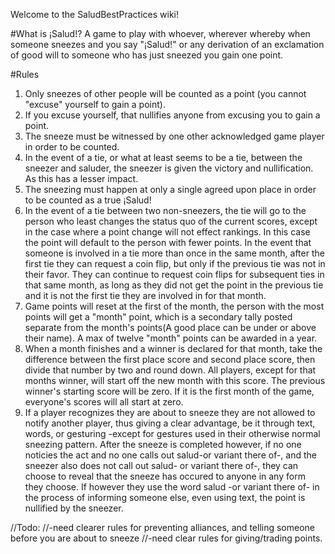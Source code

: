 Welcome to the SaludBestPractices wiki!

#What is ¡Salud!?
A game to play with whoever, wherever whereby when someone sneezes and you say "¡Salud!" or any derivation of an exclamation of good will to someone who has just sneezed you gain one point.

#Rules
1. Only sneezes of other people will be counted as a point (you cannot "excuse" yourself to gain a point).
2. If you excuse yourself, that nullifies anyone from excusing you to gain a point.
3. The sneeze must be witnessed by one other acknowledged game player in order to be counted.
4. In the event of a tie, or what at least seems to be a tie, between the sneezer and saluder, the sneezer is given the victory and nullification. As this has a lesser impact.
5. The sneezing must happen at only a single agreed upon place in order to be counted as a true ¡Salud!
6. In the event of a tie between two non-sneezers, the tie will go to the person who least changes the status quo of the current scores, except in the case where a point change will not effect rankings. In this case the point will default to the person with fewer points. In the event that someone is involved in a tie more than once in the same month, after the first tie they can request a coin flip, but only if the previous tie was not in their favor.  They can continue to request coin flips for subsequent ties in that same month, as long as they did not get the point in the previous tie and it is not the first tie they are involved in for that month.
7. Game points will reset at the first of the month, the person with the most points will get a "month" point, which is a secondary tally posted separate from the month's points(A good place can be under or above their name). A max of twelve "month" points can be awarded in a year.
8. When a month finishes and a winner is declared for that month, take the difference between the first place score and second place score, then divide that number by two and round down.  All players, except for that months winner, will start off the new month with this score. The previous winner's starting score will be zero.  If it is the first month of the game, everyone's scores will all start at zero.
9. If a player recognizes they are about to sneeze they are not allowed to notify another player, thus giving a clear advantage, be it through text, words, or gesturing -except for gestures used in their otherwise normal sneezing pattern.  After the sneeze is completed however, if no one noticies the act and no one calls out salud-or variant there of-, and the sneezer also does not call out salud- or variant there of-, they can choose to reveal that the sneeze has occured to anyone in any form they choose.  If however they use the word salud -or variant there of- in the process of informing someone else, even using text, the point is nullified by the sneezer.

//Todo:
//-need clearer rules for preventing alliances, and telling someone before you are about to sneeze
//-need clear rules for giving/trading points.
